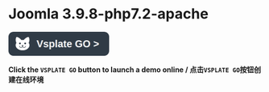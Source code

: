 # Joomla 3.9.8-php7.2-apache

<a href="https://www.vsplate.com/?docker-compose=https://github.com/vsplate/dcenvs/joomla/3.9.8-php7.2-apache"><img alt="VSPLATE GO" src="https://raw.githubusercontent.com/vsplate/images/master/vsgo_btn.png" width="200px"></a>

**Click the `VSPLATE GO` button to launch a demo online / 点击`VSPLATE GO`按钮创建在线环境**